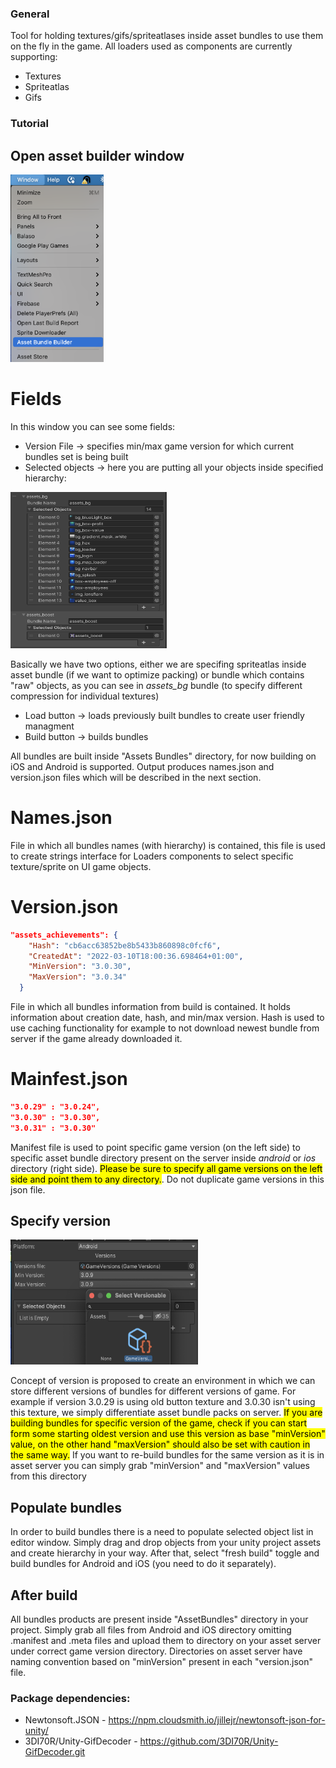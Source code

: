 ### General
Tool for holding textures/gifs/spriteatlases inside asset bundles to use them on the fly in the game.
All loaders used as components are currently supporting:
- Textures
- Spriteatlas
- Gifs

### Tutorial
## Open asset builder window
<img src="Readme/builderWindow.png" height="300">

# Fields
In this window you can see some fields:
- Version File -> specifies min/max game version for which current bundles set is being built
- Selected objects -> here you are putting all your objects inside specified hierarchy:
<img src="Readme/hierarchy.png"  width="250" height="250">

Basically we have two options, either we are specifing spriteatlas inside asset bundle (if we want to optimize packing) or bundle 
which contains "raw" objects, as you can see in _assets_bg_ bundle (to specify different compression for individual textures)
- Load button -> loads previously built bundles to create user friendly managment
- Build button -> builds bundles

All bundles are built inside "Assets Bundles" directory, for now building on iOS and Android is supported. Output produces names.json and version.json files which will be described in the next section.
# Names.json
File in which all bundles names (with hierarchy) is contained, this file is used to create strings interface for Loaders components to select specific texture/sprite on UI game objects.
# Version.json
```json
"assets_achievements": {
    "Hash": "cb6acc63852be8b5433b860898c0fcf6",
    "CreatedAt": "2022-03-10T18:00:36.698464+01:00",
    "MinVersion": "3.0.30",
    "MaxVersion": "3.0.34"
  }
  ```
File in which all bundles information from build is contained. It holds information about creation date, hash, and min/max version. Hash is used to use caching functionality for example to not download newest bundle from server if the game already downloaded it.
# Mainfest.json
```json
"3.0.29" : "3.0.24",
"3.0.30" : "3.0.30",
"3.0.31" : "3.0.30"
```
Manifest file is used to point specific game version (on the left side) to specific asset bundle directory present on the server inside _android_ or _ios_ directory (right side). <mark>Please be sure to specify all game versions on the left side and point them to any directory.</mark>. Do not duplicate game versions in this json file.

## Specify version
<img src="Readme/version.png"  width="300" height="200">

Concept of version is proposed to create an environment in which we can store different versions of bundles for different versions of game. For example if version 3.0.29 is using old button texture and 3.0.30 isn't using this texture, we simply differentiate asset bundle packs on server. <mark>If you are building bundles for specific version of the game, check if you can start form some starting oldest version and use this version as base "minVersion" value, on the other hand "maxVersion" should also be set with caution in the same way.</mark>
If you want to re-build bundles for the same version as it is in asset server you can simply grab "minVersion" and "maxVersion" values from this directory

## Populate bundles
In order to build bundles there is a need to populate selected object list in editor window. Simply drag and drop objects from your unity project assets and create hierarchy in your way. After that, select "fresh build" toggle and build bundles for Android and iOS (you need to do it separately).

## After build
All bundles products are present inside "AssetBundles" directory in your project. Simply grab all files from Android and iOS directory omitting .manifest and .meta files and upload them to directory on your asset server under correct game version directory. Directories on asset server have naming convention based on "minVersion" present in each "version.json" file.

### Package dependencies:
- Newtonsoft.JSON - https://npm.cloudsmith.io/jillejr/newtonsoft-json-for-unity/
- 3DI70R/Unity-GifDecoder - https://github.com/3DI70R/Unity-GifDecoder.git
